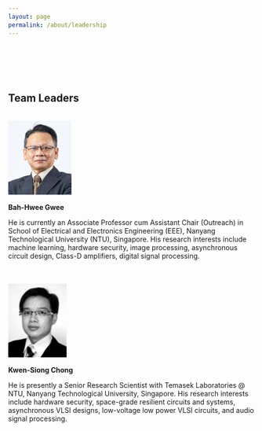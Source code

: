 ```yaml
---
layout: page
permalink: /about/leadership
---
```


<br>
<br>
<br>
<br>

## Team Leaders

<br>

<img  src="/assets/about/leadership/image--096.jpg" style="height:150px;">

<strong>Bah-Hwee Gwee</strong>

<!-- ![alt text](/assets/about/leadership/image--096.jpg) -->

He is currently an Associate Professor cum Assistant Chair (Outreach) in School of Electrical
and Electronics Engineering (EEE), Nanyang Technological University (NTU), Singapore.
His research interests include machine learning, hardware security, image processing,
asynchronous circuit design, Class-D amplifiers, digital signal processing.

<br>
<br>

<img  src="/assets/about/leadership/image--103.jpg" style="height:150px;">

<strong>Kwen-Siong Chong</strong>

He is presently a Senior Research Scientist with Temasek Laboratories @ NTU, Nanyang
Technological University, Singapore.
His research interests include hardware security, space-grade resilient circuits and systems,
asynchronous VLSI designs, low-voltage low power VLSI circuits, and audio signal processing.
